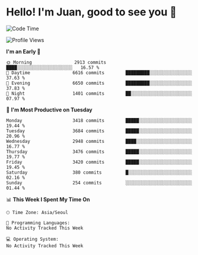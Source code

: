 # Hello! I'm Juan, good to see you 👋

<!--
**Y-k-Y/Y-k-Y** is a ✨ _special_ ✨ repository because its `README.md` (this file) appears on your GitHub profile.

Here are some ideas to get you started:

- 🔭 I’m currently working on ...
- 🌱 I’m currently learning ...
- 👯 I’m looking to collaborate on ...
- 🤔 I’m looking for help with ...
- 💬 Ask me about ...
- 📫 How to reach me: ...
- 😄 Pronouns: ...
- ⚡ Fun fact: ...
-->
<!--
![Profile views](https://gpvc.arturio.dev/Y-k-Y)

[![Omid Nikrah StackOverflow](https://github-readme-stackoverflow.vercel.app/?userID=9517076)](https://stackoverflow.com/users/9517076/i-have-10-fingers)
-->

<!--START_SECTION:waka-->
![Code Time](http://img.shields.io/badge/Code%20Time-1%2C751%20hrs%2015%20mins-blue)

![Profile Views](http://img.shields.io/badge/Profile%20Views-0-blue)

**I'm an Early 🐤** 

```text
🌞 Morning                2913 commits        ████░░░░░░░░░░░░░░░░░░░░░   16.57 % 
🌆 Daytime                6616 commits        █████████░░░░░░░░░░░░░░░░   37.63 % 
🌃 Evening                6650 commits        █████████░░░░░░░░░░░░░░░░   37.83 % 
🌙 Night                  1401 commits        ██░░░░░░░░░░░░░░░░░░░░░░░   07.97 % 
```
📅 **I'm Most Productive on Tuesday** 

```text
Monday                   3418 commits        █████░░░░░░░░░░░░░░░░░░░░   19.44 % 
Tuesday                  3684 commits        █████░░░░░░░░░░░░░░░░░░░░   20.96 % 
Wednesday                2948 commits        ████░░░░░░░░░░░░░░░░░░░░░   16.77 % 
Thursday                 3476 commits        █████░░░░░░░░░░░░░░░░░░░░   19.77 % 
Friday                   3420 commits        █████░░░░░░░░░░░░░░░░░░░░   19.45 % 
Saturday                 380 commits         █░░░░░░░░░░░░░░░░░░░░░░░░   02.16 % 
Sunday                   254 commits         ░░░░░░░░░░░░░░░░░░░░░░░░░   01.44 % 
```


📊 **This Week I Spent My Time On** 

```text
🕑︎ Time Zone: Asia/Seoul

💬 Programming Languages: 
No Activity Tracked This Week

💻 Operating System: 
No Activity Tracked This Week
```


<!--END_SECTION:waka-->
